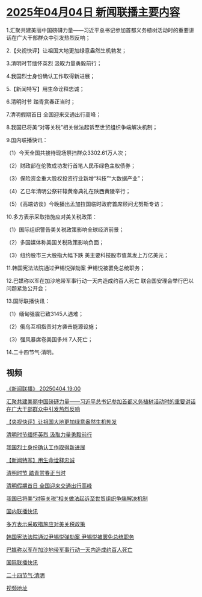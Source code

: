 # [2025年04月04日 新闻联播主要内容](https://tv.cctv.com/lm/xwlb/day/20250404.shtml)

1.汇聚共建美丽中国磅礴力量——习近平总书记参加首都义务植树活动时的重要讲话在广大干部群众中引发热烈反响；

2.【央视快评】让祖国大地更加绿意盎然生机勃发；

3.清明时节缅怀英烈 汲取力量勇毅前行；

4.我国烈士身份确认工作取得新进展；

5.【新闻特写】用生命诠释忠诚；

6.清明时节 踏青赏春正当时；

7.清明假期首日 全国迎来交通出行高峰；

8.我国已将美“对等关税”相关做法起诉至世贸组织争端解决机制；

9.国内联播快讯：

（1）今天全国共接待现场祭扫群众3302.61万人次；

（2）财政部在伦敦成功发行首笔人民币绿色主权债券；

（3）保险资金重大股权投资行业新增“科技”“大数据产业”；

（4）乙巳年清明公祭轩辕黄帝典礼在陕西黄陵举行；

（5）《高端访谈》今晚播出孟加拉国临时政府首席顾问尤努斯专访；

10.多方表示采取措施应对美关税政策：

（1）国际组织警告美关税政策影响全球经济前景；

（2）多国媒体称美国关税政策影响负面；

（3）纽约股市三大股指大幅下跌 美主要科技股市值蒸发上万亿美元；

11.韩国宪法法院通过尹锡悦弹劾案 尹锡悦被罢免总统职务；

12.巴媒称以军在加沙地带军事行动一天内造成约百人死亡 联合国安理会举行巴以问题紧急公开会；

13.国际联播快讯：

（1）缅甸强震已致3145人遇难；

（2）俄乌互相指责对方袭击能源设施；

（3）强风暴席卷美国多州 7人死亡；

14.二十四节气·清明。

## 视频

[《新闻联播》 20250404 19:00](https://tv.cctv.com/2025/04/04/VIDEJQCh3JoqSrejy3KBlSvi250404.shtml)

[汇聚共建美丽中国磅礴力量——习近平总书记参加首都义务植树活动时的重要讲话在广大干部群众中引发热烈反响](https://tv.cctv.com/2025/04/04/VIDE9xXMgBCuD9yYH8jeaHqe250404.shtml)

[【央视快评】让祖国大地更加绿意盎然生机勃发](https://tv.cctv.com/2025/04/04/VIDE8ENhtNJ7x3p8Ej88ZUVL250404.shtml)

[清明时节缅怀英烈 汲取力量勇毅前行](https://tv.cctv.com/2025/04/04/VIDEMm5HUihKoJD8sxVfUyzM250404.shtml)

[我国烈士身份确认工作取得新进展](https://tv.cctv.com/2025/04/04/VIDE7wsAQrEK4yWsVQmA1Xm3250404.shtml)

[【新闻特写】用生命诠释忠诚](https://tv.cctv.com/2025/04/04/VIDEKhEI53SKepoTNg4tMuQx250404.shtml)

[清明时节 踏青赏春正当时](https://tv.cctv.com/2025/04/04/VIDEg0r8hBK8f0F3W8UCz9ly250404.shtml)

[清明假期首日 全国迎来交通出行高峰](https://tv.cctv.com/2025/04/04/VIDE39ctQ7LUw0ekNlF7vBwB250404.shtml)

[我国已将美“对等关税”相关做法起诉至世贸组织争端解决机制](https://tv.cctv.com/2025/04/04/VIDECog0Pec4kfR6y7gu8cuL250404.shtml)

[国内联播快讯](https://tv.cctv.com/2025/04/04/VIDElphu2WiUk9UOpCO6xczV250404.shtml)

[多方表示采取措施应对美关税政策](https://tv.cctv.com/2025/04/04/VIDEKGXFFzxJKl3OV2DNkxjT250404.shtml)

[韩国宪法法院通过尹锡悦弹劾案 尹锡悦被罢免总统职务](https://tv.cctv.com/2025/04/04/VIDEElopPsXV9YMP2SHTwpd1250404.shtml)

[巴媒称以军在加沙地带军事行动一天内造成约百人死亡](https://tv.cctv.com/2025/04/04/VIDE52trwUR5bAAF8JToefIc250404.shtml)

[国际联播快讯](https://tv.cctv.com/2025/04/04/VIDENno2cr00BCLfXhfzV0Dy250404.shtml)

[二十四节气·清明](https://tv.cctv.com/2025/04/04/VIDEla9rO0oGd5uhXvTDBGU5250404.shtml)

[视频地址](https://tv.cctv.com/lm/xwlb/day/20250404.shtml) 

